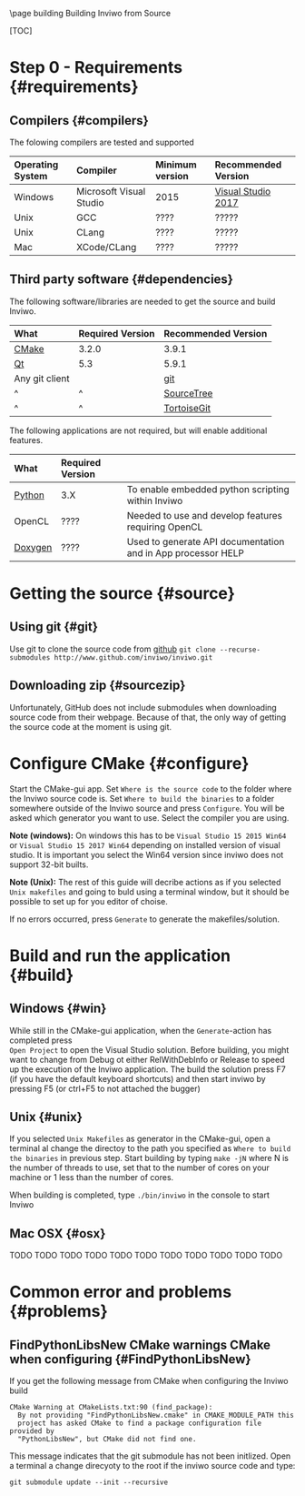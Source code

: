 \page building Building Inviwo from Source                       

[TOC]

# Step 0 - Requirements {#requirements}

## Compilers {#compilers}

The folowing compilers are tested and supported

| Operating System | Compiler                | Minimum version | Recommended Version  |
|:-----------------|:------------------------|:----------------|:---------------------|
| Windows          | Microsoft Visual Studio | 2015            | [Visual Studio 2017] |
| Unix             | GCC                     | ????            | ?????                |
| Unix             | CLang                   | ????            | ?????                |
| Mac              | XCode/CLang             | ????            | ?????                |


## Third party software {#dependencies}

The following software/libraries are needed to get the source and build Inviwo. 

| What           | Required Version | Recommended Version |
|:---------------|:-----------------|:--------------------|
| [CMake]        | 3.2.0            | 3.9.1               |
| [Qt]           | 5.3              | 5.9.1               |
| Any git client |                  | [git]               |
| ^              | ^                | [SourceTree]        |
| ^              | ^                | [TortoiseGit]       |

The following applications are not required, but will enable additional features. 

| What      | Required Version |                                                              |
|:----------|:-----------------|:-------------------------------------------------------------|
| [Python]  | 3.X              | To enable embedded python scripting within Inviwo            |
| OpenCL    | ????             | Needed to use and develop features requiring OpenCL          |
| [Doxygen] | ????             | Used to generate API documentation and in App processor HELP |


# Getting the source  {#source}

## Using git {#git}

Use git to clone the source code from [github]
`git clone --recurse-submodules http://www.github.com/inviwo/inviwo.git`


## Downloading zip  {#sourcezip}

Unfortunately, GitHub does not include submodules when downloading source code from their webpage. 
Because of that, the only way of getting the source code at the moment is using git. 

[Python]:  https://www.python.org/downloads/ "Python"
[Doxygen]: http://www.stack.nl/~dimitri/doxygen/download.html#srcbin "Doxygen"
[git]:      https://git-scm.com/downloads   "Git"
[github]:   http://www.github.com/inviwo/inviwo/    "GitHub"
[SourceTree]:   https://www.sourcetreeapp.com/    "SourceTree"
[CMake]:            https://cmake.org/   "CMake"
[Visual Studio 2017]:    https://www.visualstudio.com/downloads/ "Visual Studio 2017"
[Qt]:               http://download.qt.io/archive/qt/ "Qt"
[TortoiseGit]:      https://code.google.com/p/tortoisegit/ "TortoiseGit"


# Configure CMake {#configure}
Start the CMake-gui app. Set ``Where is the source code`` to the folder where the Inviwo source code 
is. Set ``Where to build the binaries`` to a folder somewhere outside of the Inviwo source and 
press ``Configure``. You will be asked which generator you want to use. Select the compiler you are 
using.

__Note (windows):__ On windows this has to be  ``Visual Studio 15 2015 Win64`` or ``Visual Studio 15 2017 Win64``
depending on installed version of visual studio. It is important you select the Win64 version since 
inviwo does not support 32-bit builts. 
 
__Note (Unix):__ The rest of this guide will decribe actions as if you selected ``Unix makefiles`` 
and going to buld using a terminal window, but it should be possible to set up for you editor of choise. 
 
If no errors occurred, press ``Generate`` to generate the makefiles/solution.  

# Build and run the application {#build}
## Windows {#win}
While still in the CMake-gui application, when the ``Generate``-action has completed press  
``Open Project`` to open the Visual Studio solution. Before building, you might want to change from
Debug ot either RelWithDebInfo or Release to speed up the execution of the Inviwo application. 
The build the solution press F7 (if you have the default keyboard shortcuts) and then start inviwo 
by pressing F5 (or ctrl+F5 to not attached the bugger)

## Unix {#unix}
If you selected ``Unix Makefiles`` as generator in the CMake-gui, open a terminal al change the 
directoy to the path you specified as ``Where to build the binaries`` in previous step. Start building
by typing ```make -jN``` where N is the number of threads to use, set that to the number of cores on
your machine or 1 less than the number of cores. 
 
When building is completed, type `./bin/inviwo` in the console to start Inviwo

## Mac OSX {#osx}
TODO TODO TODO TODO TODO TODO TODO TODO TODO TODO TODO


# Common error and problems {#problems}

## FindPythonLibsNew CMake warnings CMake when configuring {#FindPythonLibsNew}
If you get the following message from CMake when configuring the Inviwo build 
```
CMake Warning at CMakeLists.txt:90 (find_package):
  By not providing "FindPythonLibsNew.cmake" in CMAKE_MODULE_PATH this
  project has asked CMake to find a package configuration file provided by
  "PythonLibsNew", but CMake did not find one.
```
This message indicates that the git submodule has not been initlized. Open a terminal a change direcyoty 
to the root if the inviwo source code and type: 
```
git submodule update --init --recursive 
``` 


